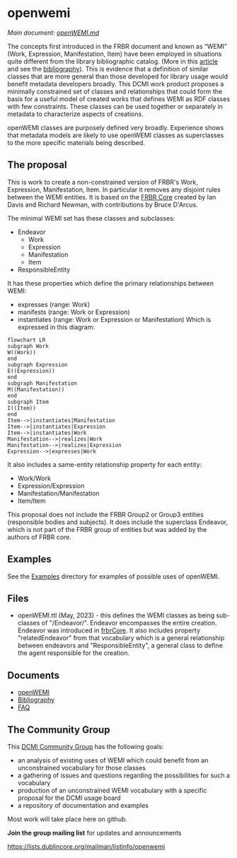# openwemi

*Main document: [openWEMI.md](docs.openWEMI.md)*

The concepts first introduced in the FRBR document and known as “WEMI” (Work, Expression, Manifestation, Item) have been employed in situations quite different from the library bibliographic catalog. (More in this [article](https://journal.code4lib.org/articles/16491) and see the [bibliography](bibliography.md)). This is evidence that a definition of similar classes that are more general than those developed for library usage would benefit metadata developers broadly. This DCMI work product proposes a minimally constrained set of classes and relationships that could form the basis for a useful model of created works that defines WEMI as RDF classes with few constraints. These classes can be used together or separately in metadata to characterize aspects of creations. 

openWEMI classes are purposely defined very broadly. Experience shows that metadata models are likely to use openWEMI classes as superclasses to the more specific materials being described. 

## The proposal

This is work to create a non-constrained version of FRBR's Work, Expression, Manifestation, Item. In particular it removes any disjoint rules between the WEMI entities. It is based on the [FRBR Core](http://purl.org/vocab/frbr/core) created by Ian Davis and Richard Newman, with contributions by Bruce D'Arcus. 

The minimal WEMI set has these classes and subclasses:
* Endeavor
  * Work
  * Expression
  * Manifestation
  * Item
* ResponsibleEntity

It has these properties which define the primary relationships between WEMI:
  * expresses (range: Work)
  * manifests (range: Work or Expression)
  * instantiates (range: Work or Expression or Manifestation)
Which is expressed in this diagram:
```mermaid
flowchart LR
subgraph Work
W((Work))
end 
subgraph Expression
E((Expression))
end
subgraph Manifestation
M((Manifestation))
end
subgraph Item
I((Item))
end
Item-->|instantiates|Manifestation
Item-->|instantiates|Expression
Item-->|instantiates|Work
Manifestation-->|realizes|Work
Manifestation-->|realizes|Expression
Expression-->|expresses|Work
```
It also includes a same-entity relationship property for each entity:
* Work/Work
* Expression/Expression
* Manifestation/Manifestation
* Item/Item

This proposal does not include the FRBR Group2 or Group3 entities (responsible bodies and subjects). It does include the superclass Endeavor, which is not part of the FRBR group of entities but was added by the authors of FRBR core. 

## Examples
See the [Examples](examples) directory for examples of possible uses of openWEMI.

## Files

* openWEMI.ttl (May, 2023) - this defines the WEMI classes as being sub-classes of "/Endeavor/". Endeavor encompasses the entire creation. Endeavor was introduced in [frbrCore](https://vocab.org/frbr/core). It also includes property "relatedEndeavor" from that vocabulary which is a general relationship between endeavors and "ResponsibleEntity", a general class to define the agent responsible for the creation.  

## Documents
* [openWEMI](openWEMI.md)
* [Bibliography](bibliography.md)
* [FAQ](FAQ.md)

## The Community Group

This [DCMI Community Group](https://www.dublincore.org/groups/openwemi/) has the following goals:

 *   an analysis of existing uses of WEMI which could benefit from an unconstrained vocabulary for those classes
 *   a gathering of issues and questions regarding the possibilities for such a vocabulary
 *   production of an unconstrained WEMI vocabulary with a specific proposal for the DCMI usage board
 *   a repository of documentation and examples
 
Most work will take place here on github.

**Join the group mailing list** for updates and announcements

https://lists.dublincore.org/mailman/listinfo/openwemi
